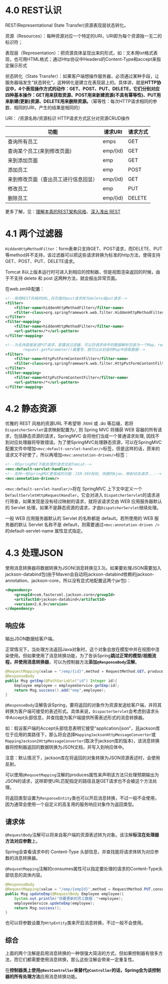 # 4.0 REST认识

REST(Representational State Transfer)资源表现层状态转化。

资源（Resources）：每种资源对应一个特定的URI，URI即为每个资源独一无二的标识符；

表现层（Representation）：把资源具体呈现出来的形式，如：文本用txt格式表现，也可用HTML格式；通过Http协议中Headers的Content-Type和accept来指定展示形式

状态转化（State Transfer）：如果客户端想操作服务器，必须通过某种手段，让服务器端发生“状态转化”，这种转化是建立在表现层上的。具体讲，就是**HTTP协议中，4个表现操作方式的动作：GET、POST、PUT、DELETE，它们分别对应四种基本操作：GET用来获取资源、POST用来新建资源(不具有幂等性)、PUT用来新建(更新)资源、DELETE用来删除资源。**（幂等性：每次HTTP请求相同的参数、相同的URI，产生的结果是相同的）

URI： /资源名称/资源标识               HTTP请求方式区分对资源CRUD操作

| 功能                                 | 请求URI  | 请求方式 |
| ------------------------------------ | -------- | -------- |
| 查询所有员工                         | emps     | GET      |
| 查询某个员工(来到修改页面)           | emp/{id} | GET      |
| 来到添加页面                         | emp      | GET      |
| 添加员工                             | emp      | POST     |
| 来到修改页面（查出员工进行信息回显） | emp/{id} | GET      |
| 修改员工                             | emp      | PUT      |
| 删除员工                             | emp/{id} | DELETE   |

更多了解，见：[理解本真的REST架构风格](https://kb.cnblogs.com/page/186516/)、[深入浅出 REST](https://www.infoq.cn/article/rest-introduction)



# 4.1 两个过滤器

`HiddenHttpMethodFilter`：form表单只支持GET、POST请求，而DELETE、PUT等method并不支持，该过滤器可以把这些请求转换为标准的http方法，使得支持GET、POST、PUT、DELETE请求。

Tomcat 8以上版本运行时可进入到相应的控制器，但是视图渲染返回的时候，由于不支持 delete 和 post 这两种方法，就会报出异常页面。

在web.xml中配置：

```xml
<!--使用REST风格的URL,将页面的post请求转为delete或put请求-->
<filter>
    <filter-name>hiddenHttpMethodFilter</filter-name>
    <filter-class>org.springframework.web.filter.HiddenHttpMethodFilter</filter-class>
</filter>
<filter-mapping>
    <filter-name>hiddenHttpMethodFilter</filter-name>
    <url-pattern>/*</url-pattern>
</filter-mapping>

<!--为支持直接发送PUT请求，配置该过滤器，可以将请求体中的数据解析包装为一个Map，request被重新包装，这样，
        request.getParameter()被重写，就可以从封装的Map中获取数据-->
<filter>
    <filter-name>httpPutFormContentFilter</filter-name>
    <filter-class>org.springframework.web.filter.HttpPutFormContentFilter</filter-class>
</filter>
<filter-mapping>
    <filter-name>httpPutFormContentFilter</filter-name>
    <url-pattern>/*</url-pattern>
</filter-mapping>
```



# 4.2 静态资源

优雅的 REST 风格的资源URL 不希望带 .html 或 .do 等后缀，若将`DispatcherServlet`请求映射配置为`/`, 则 Spring MVC 将捕获 WEB 容器的所有请求，包括静态资源的请求，SpringMVC 会将他们当成一个普通请求处理, 因找不到对应处理器将导致错误。为了使SpringMVC处理静态资源，可以在SpringMVC配置文件中增加`<mvc:default-servlet-handler/>`标签，但是这样的话，原来的请求又不好使了，所以再增加`<mvc:annotation-driven/>`标签：

```xml
<!--将SpringMVC不能处理的请求交给Tomcat-->
<mvc:default-servlet-handler/>
<!--支持一些SpringMVC更高级的功能：JSR-303校验、快捷的Ajax、映射动态请求...-->
<mvc:annotation-driven/>
```

`<mvc:default-servlet-handler/>`将在 SpringMVC 上下文中定义一个`DefaultServletHttpRequestHandler`，它会对进入 `DispatcherServlet`的请求进行筛查，如果发现是没有经过映射的请求，就将该请求交由 WEB 应用服务器默认的 Servlet 处理，如果不是静态资源的请求，才由`DispatcherServlet`继续处理。

一般 WEB 应用服务器默认的 Servlet 的名称都是 default。若所使用的 WEB 服务器的默认 Servlet 名称不是 default，则需要通过`<mvc:annotation-driven />`的default-servlet-name 属性显式指定。



# 4.3 处理JSON

使用消息转换器将数据转换为JSON(消息转换见3.3)。如果要处理JSON需要加入jackson-databind包(由于Maven会自动将jackson-databind依赖的jackson-annotation、jackson-core，所以没有显式地配置这两个jar包)：

```xml
<dependency>
    <groupId>com.fasterxml.jackson.core</groupId>
    <artifactId>jackson-databind</artifactId>
    <version>2.8.8</version>
</dependency>
```



## 响应体

输出JSON数据给客户端。

正常情况下，当处理方法返回Java对象时，这个对象会放在模型中并在视图中渲染使用。但如果使用了消息转换功能，为了告诉Spring**跳过正常的模型/视图流程，并使用消息转换器**，可以为控制器方法**添加`@ResponseBody`注解**。

```java
@RequestMapping(value = "/emp/{id}",method = RequestMethod.GET，produces="application/json")
@ResponseBody
public Msg getEmp(@PathVariable("id") Integer id){
    Employee employee = employeeService.getEmp(id);
    return Msg.success().add("emp",employee);
}
```

`@ResponseBody`注解告诉Spring，要将返回的对象作为资源发送给客户端，并将其转换为客户端可接受的表述形式。具体来说，`DispacterServlet`会考虑到请求头中Accept头部信息，并查找能为客户端提供所需表述形式的消息转换器。

如：假设客户端的Accept头部信息表明它接受“application/json”，且jackson库位于应用的类路径下，那么将会选择`MappingJacksonHttpMessageConverter`或`MappingJackson2HttpMessageConverter`(取决于jackson库的版本)，该消息转换器将控制器返回的数据转换为JSON文档，并写入到响应体中。

注意：默认情况下，jackson库在将返回的对象转换为JSON资源表述时，会使用反射。

可以使用`@RequsetMapping`注解的produces属性来声明该方法只处理预期输出为JSON的请求，这样即使URL匹配指定的路径且是GET请求也不会被这个方法处理。

将返回类型设置为`ResponseEntity`类也可以开启消息转换，不过一般不会使用，因为通常会使用一个自定义的高复用的服务响应对象作为返回类型。



## 请求体

`@RequestBody`注解可以将来自客户端的资源表述转为对象。该注解**标注在处理器方法对应参数**上。

Spring会查看请求中的 Content-Type 头部信息，并查找能将请求体转为对应参数的消息转换器。

`@RequsetMapping`注解的consumes属性可以指定要处理的请求的Content-Type头部信息的具体内容。

```java
@ResponseBody
@RequestMapping(value = "/emp/{empId}",method = RequestMethod.PUT,consumes="application/json")
public Msg updateEmp(@RequestBody Employee employee){
    System.out.println("将要更新的员工数据："+employee);
    employeeService.updeteEmp(employee);
    return Msg.success();
}
```

也可以将参数设置为`HttpEntity`类来开启消息转换，不过一般不会使用。



## 综合

上面的两个注解是启用消息转换的一种很强大简洁的方式，但如果控制器有很多方法，而它们都需要使用消息转换，那么这些注解会带来一定重复性。

在**控制器类上使用`@RestController`**来替代`@Controller`的话，Spring会为该控制器的**所有处理方法**应用消息转换功能。

